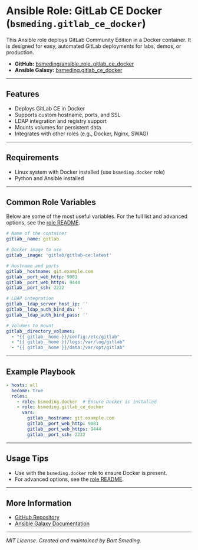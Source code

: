 # Ansible Role: GitLab CE Docker (`bsmeding.gitlab_ce_docker`)

This Ansible role deploys GitLab Community Edition in a Docker container. It is designed for easy, automated GitLab deployments for labs, demos, or production.

- **GitHub:** [bsmeding/ansible_role_gitlab_ce_docker](https://github.com/bsmeding/ansible_role_gitlab_ce_docker)
- **Ansible Galaxy:** [bsmeding.gitlab_ce_docker](https://galaxy.ansible.com/bsmeding/gitlab_ce_docker)

---

## Features
- Deploys GitLab CE in Docker
- Supports custom hostname, ports, and SSL
- LDAP integration and registry support
- Mounts volumes for persistent data
- Integrates with other roles (e.g., Docker, Nginx, SWAG)

---

## Requirements
- Linux system with Docker installed (use `bsmeding.docker` role)
- Python and Ansible installed

---

## Common Role Variables
Below are some of the most useful variables. For the full list and advanced options, see the [role README](https://github.com/bsmeding/ansible_role_gitlab_ce_docker#role-variables).

```yaml
# Name of the container
gitlab__name: gitlab

# Docker image to use
gitlab__image: 'gitlab/gitlab-ce:latest'

# Hostname and ports
gitlab__hostname: git.example.com
gitlab__port_web_http: 9081
gitlab__port_web_https: 9444
gitlab__port_ssh: 2222

# LDAP integration
gitlab__ldap_server_host_ip: ''
gitlab__ldap_auth_bind_dn: ''
gitlab__ldap_auth_bind_pass: ''

# Volumes to mount
gitlab__directory_volumes:
  - "{{ gitlab__home }}/config:/etc/gitlab"
  - "{{ gitlab__home }}/logs:/var/log/gitlab"
  - "{{ gitlab__home }}/data:/var/opt/gitlab"
```

---

## Example Playbook
```yaml
- hosts: all
  become: true
  roles:
    - role: bsmeding.docker  # Ensure Docker is installed
    - role: bsmeding.gitlab_ce_docker
      vars:
        gitlab__hostname: git.example.com
        gitlab__port_web_http: 9081
        gitlab__port_web_https: 9444
        gitlab__port_ssh: 2222
```

---

## Usage Tips
- Use with the `bsmeding.docker` role to ensure Docker is present.
- For advanced options, see the [role README](https://github.com/bsmeding/ansible_role_gitlab_ce_docker#role-variables).

---

## More Information
- [GitHub Repository](https://github.com/bsmeding/ansible_role_gitlab_ce_docker)
- [Ansible Galaxy Documentation](https://galaxy.ansible.com/bsmeding/gitlab_ce_docker)

---

*MIT License. Created and maintained by Bart Smeding.*
